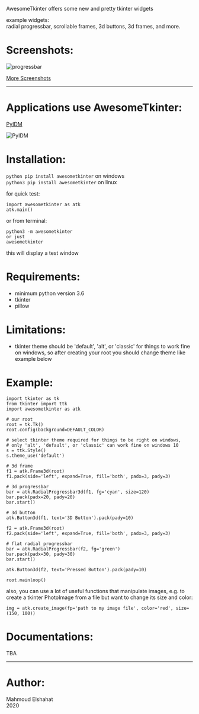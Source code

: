 AwesomeTkinter offers some new and pretty tkinter widgets

example widgets:  
radial progressbar, scrollable frames, 3d buttons, 3d frames, and more.

# Screenshots:
![progressbar](https://user-images.githubusercontent.com/37757246/93717162-3c059b80-fb74-11ea-9998-00fc5ba82ca3.png)

[More Screenshots](https://github.com/Aboghazala/AwesomeTkinter/issues/1)

--------------------------------------------------------------------------------------------------------------------


# Applications use AwesomeTkinter:
[PyIDM](https://github.com/pyIDM/PyIDM)

![PyIDM](https://user-images.githubusercontent.com/58998813/92564079-e4fcee00-f278-11ea-83e1-9a272bc06b0f.png)

# Installation:
`python pip install awesometkinter` on windows  
`python3 pip install awesometkinter` on linux

for quick test:
```
import awesometkinter as atk
atk.main()
```

or from terminal:
```
python3 -m awesometkinter
or just
awesometkinter
```
this will display a test window

# Requirements:
- minimum python version 3.6
- tkinter
- pillow

# Limitations:
- tkinter theme should be 'default', 'alt', or 'classic' for things to
  work fine on windows, so after creating your root you should change
  theme like example below


# Example:
```
import tkinter as tk
from tkinter import ttk
import awesometkinter as atk

# our root
root = tk.Tk()
root.config(background=DEFAULT_COLOR)

# select tkinter theme required for things to be right on windows,
# only 'alt', 'default', or 'classic' can work fine on windows 10
s = ttk.Style()
s.theme_use('default')

# 3d frame
f1 = atk.Frame3d(root)
f1.pack(side='left', expand=True, fill='both', padx=3, pady=3)

# 3d progressbar
bar = atk.RadialProgressbar3d(f1, fg='cyan', size=120)
bar.pack(padx=20, pady=20)
bar.start()

# 3d button
atk.Button3d(f1, text='3D Button').pack(pady=10)

f2 = atk.Frame3d(root)
f2.pack(side='left', expand=True, fill='both', padx=3, pady=3)

# flat radial progressbar
bar = atk.RadialProgressbar(f2, fg='green')
bar.pack(padx=30, pady=30)
bar.start()

atk.Button3d(f2, text='Pressed Button').pack(pady=10)

root.mainloop()
```

also, you can use a lot of useful functions that manipulate images, e.g.
to create a tkinter PhotoImage from a file but want to change its size
and color:
```
img = atk.create_image(fp='path to my image file', color='red', size=(150, 100))
```

# Documentations:
TBA

---
# Author:
Mahmoud Elshahat  
2020
